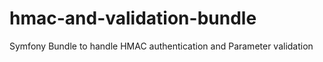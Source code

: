 hmac-and-validation-bundle
==========================

Symfony Bundle to handle HMAC authentication and Parameter validation
